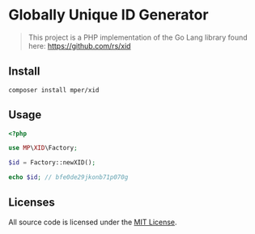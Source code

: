 # Globally Unique ID Generator

> This project is a PHP implementation of the Go Lang library found here: https://github.com/rs/xid

## Install

    composer install mper/xid

## Usage

```php
<?php

use MP\XID\Factory;

$id = Factory::newXID();

echo $id; // bfe0de29jkonb71p070g
```

## Licenses

All source code is licensed under the [MIT License](LICENSE).
